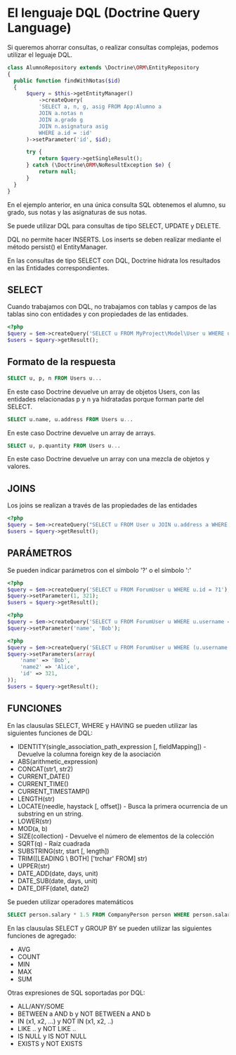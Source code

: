 El lenguaje DQL (Doctrine Query Language)
=========================================

Si queremos ahorrar consultas, o realizar consultas complejas, podemos utilizar el leguaje DQL.

```php
class AlumnoRepository extends \Doctrine\ORM\EntityRepository
{
  public function findWithNotas($id)
  {
      $query = $this->getEntityManager()
          ->createQuery(
          'SELECT a, n, g, asig FROM App:Alumno a
          JOIN a.notas n
          JOIN a.grado g
          JOIN n.asignatura asig
          WHERE a.id = :id'
      )->setParameter('id', $id);

      try {
          return $query->getSingleResult();
      } catch (\Doctrine\ORM\NoResultException $e) {
          return null;
      }
  }
}
```

En el ejemplo anterior, en una única consulta SQL obtenemos el alumno, su grado, sus notas y las asignaturas de sus notas.

Se puede utilizar DQL para consultas de tipo SELECT, UPDATE y DELETE.

DQL no permite hacer INSERTS. Los inserts se deben realizar mediante el método persist() el EntityManager.

En las consultas de tipo SELECT con DQL, Doctrine hidrata los resultados en las Entidades correspondientes.


SELECT
------

Cuando trabajamos con DQL, no trabajamos con tablas y campos de las tablas sino con entidades y con propiedades de las entidades. 


```php
<?php
$query = $em->createQuery('SELECT u FROM MyProject\Model\User u WHERE u.age > 20');
$users = $query->getResult();
```

Formato de la respuesta
-----------------------

```sql
SELECT u, p, n FROM Users u...
```

En este caso Doctrine devuelve un array de objetos Users, con las entidades relacionadas p y n ya hidratadas porque forman parte del SELECT.

```sql
SELECT u.name, u.address FROM Users u...
```

En este caso Doctrine devuelve un array de arrays.

```sql 
SELECT u, p.quantity FROM Users u...
```

En este caso Doctrine devuelve un array con una mezcla de objetos y valores.

JOINS
-----

Los joins se realizan a través de las propiedades de las entidades

```php
<?php
$query = $em->createQuery("SELECT u FROM User u JOIN u.address a WHERE a.city = 'Berlin'");
$users = $query->getResult();
```

PARÁMETROS
----------

Se pueden indicar parámetros con el símbolo '?' o el símbolo ':'

```php
<?php
$query = $em->createQuery('SELECT u FROM ForumUser u WHERE u.id = ?1');
$query->setParameter(1, 321);
$users = $query->getResult();
```

```php
<?php
$query = $em->createQuery('SELECT u FROM ForumUser u WHERE u.username = :name');
$query->setParameter('name', 'Bob');
```

```php
<?php
$query = $em->createQuery('SELECT u FROM ForumUser u WHERE (u.username = :name OR u.username = :name2) AND u.id = :id');
$query->setParameters(array(
    'name' => 'Bob',
    'name2' => 'Alice',
    'id' => 321,
));
$users = $query->getResult();
```


FUNCIONES
---------

En las clausulas SELECT, WHERE y HAVING se pueden utilizar las siguientes funciones de DQL:

- IDENTITY(single\_association\_path\_expression [, fieldMapping]) - Devuelve la columna foreign key de la asociación
- ABS(arithmetic\_expression)
- CONCAT(str1, str2)
- CURRENT\_DATE()
- CURRENT\_TIME()
- CURRENT\_TIMESTAMP()
- LENGTH(str)
- LOCATE(needle, haystack [, offset]) - Busca la primera ocurrencia de un substring en un string.
- LOWER(str)
- MOD(a, b)
- SIZE(collection) - Devuelve el número de elementos de la colección
- SQRT(q) - Raíz cuadrada
- SUBSTRING(str, start [, length])
- TRIM([LEADING \ BOTH] ['trchar' FROM] str)
- UPPER(str)
- DATE_ADD(date, days, unit)
- DATE_SUB(date, days, unit)
- DATE_DIFF(date1, date2)

Se pueden utilizar operadores matemáticos

```sql
SELECT person.salary * 1.5 FROM CompanyPerson person WHERE person.salary < 100000
```

En las clausulas SELECT y GROUP BY se pueden utilizar las siguientes funciones de agregado:

- AVG
- COUNT
- MIN
- MAX
- SUM

Otras expresiones de SQL soportadas por DQL:

- ALL/ANY/SOME
- BETWEEN a AND b y NOT BETWEEN a AND b
- IN (x1, x2, ...) y NOT IN (x1, x2, ..) 
- LIKE .. y NOT LIKE ..
- IS NULL y IS NOT NULL
- EXISTS y NOT EXISTS




